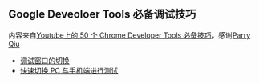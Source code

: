 ## Google Deveoloer Tools 必备调试技巧

内容来自[Youtube上的 50 个 Chrome Developer Tools 必备技巧](https://www.youtube.com/watch?v=xSrpjGSNqvI&list=PLXbU-2B80FvBhAYNx8qqx6gaNSKX9HlCm)，感谢[Parry Qiu](https://www.youtube.com/channel/UCTJl5ok3HDONqcOOavWbhtw)


* [调试窗口的切换](/tools/google-developer-tools/debug-window-switching.md)
* [快速切换 PC 与手机端进行测试](/tools/google-developer-tools/quickly-switch-between-pc-and-mobile-phone-mode.md)